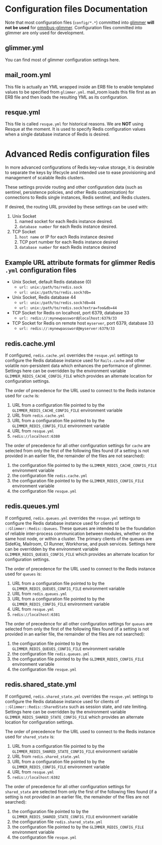 # Configuration files Documentation

Note that most configuration files (`config/*.*`) committed into
[glimmer](https://github.com/glimmerhq/glimmerhq) **will not be used** for
[omnibus-glimmer](https://github.com/glimmerhq/omnibus-glimmer). Configuration
files committed into glimmer are only used for development.

## glimmer.yml

You can find most of glimmer configuration settings here.

## mail_room.yml

This file is actually an YML wrapped inside an ERB file to enable templated
values to be specified from `glimmer.yml`. mail_room loads this file first as
an ERB file and then loads the resulting YML as its configuration.

## resque.yml

This file is called `resque.yml` for historical reasons. We are **NOT**
using Resque at the moment. It is used to specify Redis configuration
values when a single database instance of Redis is desired.

# Advanced Redis configuration files

In more advanced configurations of Redis key-value storage, it is desirable
to separate the keys by lifecycle and intended use to ease provisioning and
management of scalable Redis clusters.

These settings provide routing and other configuration data (such as sentinel,
persistence policies, and other Redis customization) for connections
to Redis single instances, Redis sentinel, and Redis clusters.

If desired, the routing URL provided by these settings can be used with:
1. Unix Socket
    1. named socket for each Redis instance desired.
    2. `database number` for each Redis instance desired.
2. TCP Socket
    1. `host name` or IP for each Redis instance desired
    2. TCP port number for each Redis instance desired
    3. `database number` for each Redis instance desired

## Example URL attribute formats for glimmer Redis `.yml` configuration files
* Unix Socket, default Redis database (0)
    * `url: unix:/path/to/redis.sock`
    * `url: unix:/path/to/redis.sock?db=`
* Unix Socket, Redis database 44
    * `url: unix:/path/to/redis.sock?db=44`
    * `url: unix:/path/to/redis.sock?extra=foo&db=44`
* TCP Socket for Redis on localhost, port 6379, database 33
    * `url: redis://:mynewpassword@localhost:6379/33`
* TCP Socket for Redis on remote host `myserver`, port 6379, database 33
    * `url: redis://:mynewpassword@myserver:6379/33`

## redis.cache.yml

If configured, `redis.cache.yml` overrides the
`resque.yml` settings to configure the Redis database instance
used for `Rails.cache` and other volatile non-persistent data which enhances
the performance of glimmer.
Settings here can be overridden by the environment variable
`GLIMMER_REDIS_CACHE_CONFIG_FILE` which provides
an alternate location for configuration settings.

The order of precedence for the URL used to connect to the Redis instance
used for `cache` is:
1. URL from a configuration file pointed to by the
`GLIMMER_REDIS_CACHE_CONFIG_FILE` environment variable
2. URL from `redis.cache.yml`
3. URL from a configuration file pointed to by the
`GLIMMER_REDIS_CONFIG_FILE` environment variable
4. URL from `resque.yml`
5. `redis://localhost:6380`

The order of precedence for all other configuration settings for `cache`
are selected from only the first of the following files found (if a setting
is not provided in an earlier file, the remainder of the files are not
searched):
1. the configuration file pointed to by the
`GLIMMER_REDIS_CACHE_CONFIG_FILE` environment variable
2. the configuration file `redis.cache.yml`
3. the configuration file pointed to by the
`GLIMMER_REDIS_CONFIG_FILE` environment variable
4. the configuration file `resque.yml`

## redis.queues.yml

If configured, `redis.queues.yml` overrides the
`resque.yml` settings to configure the Redis database instance
used for clients of `::Glimmer::Redis::Queues`.
These queues are intended to be the foundation
of reliable inter-process communication between modules, whether on the same
host node, or within a cluster.   The primary clients of the queues are
SideKiq, Mailroom, CI Runner, Workhorse, and push services.  Settings here can
be overridden by the environment variable
`GLIMMER_REDIS_QUEUES_CONFIG_FILE` which provides an alternate location for
configuration settings.

The order of precedence for the URL used to connect to the Redis instance
used for `queues` is:
1. URL from a configuration file pointed to by the
`GLIMMER_REDIS_QUEUES_CONFIG_FILE` environment variable
2. URL from `redis.queues.yml`
3. URL from a configuration file pointed to by the
`GLIMMER_REDIS_CONFIG_FILE` environment variable
4. URL from `resque.yml`
5. `redis://localhost:6381`

The order of precedence for all other configuration settings for `queues`
are selected from only the first of the following files found (if a setting
is not provided in an earlier file, the remainder of the files are not
searched):
1. the configuration file pointed to by the
`GLIMMER_REDIS_QUEUES_CONFIG_FILE` environment variable
2. the configuration file `redis.queues.yml`
3. the configuration file pointed to by the
`GLIMMER_REDIS_CONFIG_FILE` environment variable
4. the configuration file `resque.yml`

## redis.shared_state.yml

If configured, `redis.shared_state.yml` overrides the
`resque.yml` settings to configure the Redis database instance
used for clients of `::Glimmer::Redis::SharedState` such as session state,
and rate limiting.
Settings here can be overridden by the environment variable
`GLIMMER_REDIS_SHARED_STATE_CONFIG_FILE` which provides
an alternate location for configuration settings.

The order of precedence for the URL used to connect to the Redis instance
used for `shared_state` is:
1. URL from a configuration file pointed to by the
`GLIMMER_REDIS_SHARED_STATE_CONFIG_FILE` environment variable
2. URL from `redis.shared_state.yml`
3. URL from a configuration file pointed to by the
`GLIMMER_REDIS_CONFIG_FILE` environment variable
4. URL from `resque.yml`
5. `redis://localhost:6382`

The order of precedence for all other configuration settings for `shared_state`
are selected from only the first of the following files found (if a setting
is not provided in an earlier file, the remainder of the files are not
searched):
1. the configuration file pointed to by the
`GLIMMER_REDIS_SHARED_STATE_CONFIG_FILE` environment variable
2. the configuration file `redis.shared_state.yml`
3. the configuration file pointed to by the
`GLIMMER_REDIS_CONFIG_FILE` environment variable
4. the configuration file `resque.yml`
